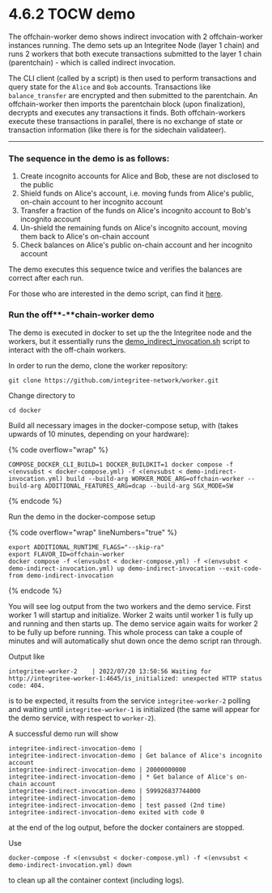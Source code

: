# 4.6.2 TOCW demo

The offchain-worker demo shows indirect invocation with 2 offchain-worker instances running. The demo sets up an Integritee Node (layer 1 chain) and runs 2 workers that both execute transactions submitted to the layer 1 chain (parentchain) - which is called indirect invocation.

The CLI client (called by a script) is then used to perform transactions and query state for the `Alice` and `Bob` accounts. Transactions like `balance_transfer` are encrypted and then submitted to the parentchain. An offchain-worker then imports the parentchain block (upon finalization), decrypts and executes any transactions it finds. Both offchain-workers execute these transactions in parallel, there is no exchange of state or transaction information (like there is for the sidechain validateer).

****

### **The sequence in the demo is as follows:**

1. Create incognito accounts for Alice and Bob, these are not disclosed to the public
2. Shield funds on Alice's account, i.e. moving funds from Alice's public, on-chain account to her incognito account
3. Transfer a fraction of the funds on Alice's incognito account to Bob's incognito account
4. Un-shield the remaining funds on Alice's incognito account, moving them back to Alice's on-chain account
5. Check balances on Alice's public on-chain account and her incognito account

The demo executes this sequence twice and verifies the balances are correct after each run.

For those who are interested in the demo script, can find it [here](https://github.com/integritee-network/IntegriteeWiki/blob/master/for-developers/demos/TODO/README.md).



### Run the off**-**chain-worker demo

The demo is executed in docker to set up the the Integritee node and the workers, but it essentially runs the [demo\_indirect\_invocation.sh](https://github.com/integritee-network/worker/blob/master/cli/demo\_indirect\_invocation.sh) script to interact with the off-chain workers.

In order to run the demo, clone the worker repository:

```
git clone https://github.com/integritee-network/worker.git
```

Change directory to

```
cd docker
```

Build all necessary images in the docker-compose setup, with (takes upwards of 10 minutes, depending on your hardware):

{% code overflow="wrap" %}
```
COMPOSE_DOCKER_CLI_BUILD=1 DOCKER_BUILDKIT=1 docker compose -f <(envsubst < docker-compose.yml) -f <(envsubst < demo-indirect-invocation.yml) build --build-arg WORKER_MODE_ARG=offchain-worker --build-arg ADDITIONAL_FEATURES_ARG=dcap --build-arg SGX_MODE=SW
```
{% endcode %}

Run the demo in the docker-compose setup

{% code overflow="wrap" lineNumbers="true" %}
```
export ADDITIONAL_RUNTIME_FLAGS="--skip-ra"
export FLAVOR_ID=offchain-worker 
docker compose -f <(envsubst < docker-compose.yml) -f <(envsubst < demo-indirect-invocation.yml) up demo-indirect-invocation --exit-code-from demo-indirect-invocation
```
{% endcode %}

You will see log output from the two workers and the demo service. First worker 1 will startup and initialize. Worker 2 waits until worker 1 is fully up and running and then starts up. The demo service again waits for worker 2 to be fully up before running. This whole process can take a couple of minutes and will automatically shut down once the demo script ran through.

Output like

```
integritee-worker-2    | 2022/07/20 13:50:56 Waiting for http://integritee-worker-1:4645/is_initialized: unexpected HTTP status code: 404.
```

is to be expected, it results from the service `integritee-worker-2` polling and waiting until `integritee-worker-1` is initialized (the same will appear for the demo service, with respect to `worker-2`).

A successful demo run will show

```
integritee-indirect-invocation-demo |
integritee-indirect-invocation-demo | Get balance of Alice's incognito account
integritee-indirect-invocation-demo | 20000000000
integritee-indirect-invocation-demo | * Get balance of Alice's on-chain account
integritee-indirect-invocation-demo | 599926837744000
integritee-indirect-invocation-demo |
integritee-indirect-invocation-demo | test passed (2nd time)
integritee-indirect-invocation-demo exited with code 0
```

at the end of the log output, before the docker containers are stopped.

Use

```
docker-compose -f <(envsubst < docker-compose.yml) -f <(envsubst < demo-indirect-invocation.yml) down
```

to clean up all the container context (including logs).
